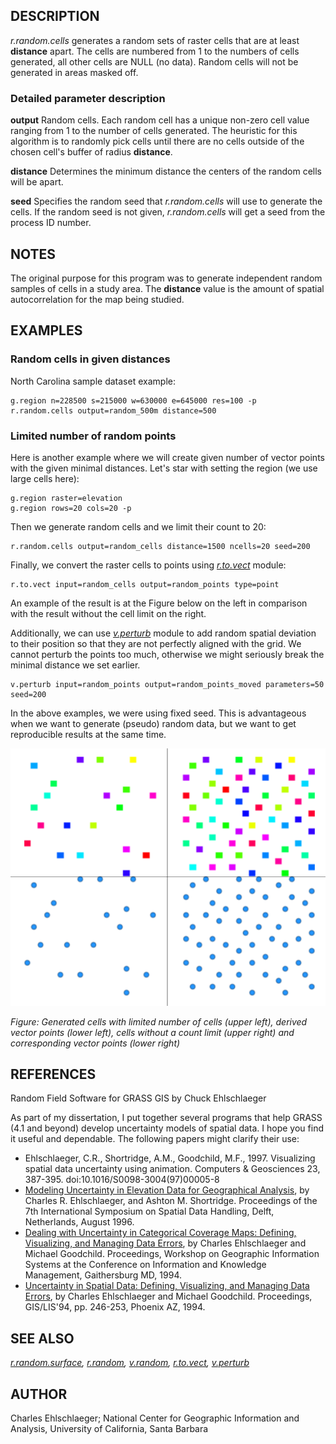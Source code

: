 ## DESCRIPTION

*r.random.cells* generates a random sets of raster cells that are at
least **distance** apart. The cells are numbered from 1 to the numbers
of cells generated, all other cells are NULL (no data). Random cells
will not be generated in areas masked off.

### Detailed parameter description

**output**
Random cells. Each random cell has a unique non-zero cell value ranging
from 1 to the number of cells generated. The heuristic for this
algorithm is to randomly pick cells until there are no cells outside of
the chosen cell's buffer of radius **distance**.

**distance**
Determines the minimum distance the centers of the random cells will be
apart.

**seed**
Specifies the random seed that *r.random.cells* will use to generate the
cells. If the random seed is not given, *r.random.cells* will get a seed
from the process ID number.

## NOTES

The original purpose for this program was to generate independent random
samples of cells in a study area. The **distance** value is the amount
of spatial autocorrelation for the map being studied.

## EXAMPLES

### Random cells in given distances

North Carolina sample dataset example:

```shell
g.region n=228500 s=215000 w=630000 e=645000 res=100 -p
r.random.cells output=random_500m distance=500
```

### Limited number of random points

Here is another example where we will create given number of vector
points with the given minimal distances. Let's star with setting the
region (we use large cells here):

```shell
g.region raster=elevation
g.region rows=20 cols=20 -p
```

Then we generate random cells and we limit their count to 20:

```shell
r.random.cells output=random_cells distance=1500 ncells=20 seed=200
```

Finally, we convert the raster cells to points using
*[r.to.vect](r.to.vect.md)* module:

```shell
r.to.vect input=random_cells output=random_points type=point
```

An example of the result is at the Figure below on the left in
comparison with the result without the cell limit on the right.

Additionally, we can use *[v.perturb](v.perturb.md)* module to add
random spatial deviation to their position so that they are not
perfectly aligned with the grid. We cannot perturb the points too much,
otherwise we might seriously break the minimal distance we set earlier.

```shell
v.perturb input=random_points output=random_points_moved parameters=50 seed=200
```

In the above examples, we were using fixed seed. This is advantageous
when we want to generate (pseudo) random data, but we want to get
reproducible results at the same time.

![Cells and points filling the space](r_random_cells.png)

*Figure: Generated cells with limited number of cells (upper left),
derived vector points (lower left), cells without a count limit (upper
right) and corresponding vector points (lower right)*

## REFERENCES

Random Field Software for GRASS GIS by Chuck Ehlschlaeger

As part of my dissertation, I put together several programs that help
GRASS (4.1 and beyond) develop uncertainty models of spatial data. I
hope you find it useful and dependable. The following papers might
clarify their use:

- Ehlschlaeger, C.R., Shortridge, A.M., Goodchild, M.F., 1997.
  Visualizing spatial data uncertainty using animation. Computers &
  Geosciences 23, 387-395. doi:10.1016/S0098-3004(97)00005-8
- [Modeling Uncertainty in Elevation Data for Geographical
  Analysis](http://www.geo.hunter.cuny.edu/~chuck/paper.html), by
  Charles R. Ehlschlaeger, and Ashton M. Shortridge. Proceedings of the
  7th International Symposium on Spatial Data Handling, Delft,
  Netherlands, August 1996.
- [Dealing with Uncertainty in Categorical Coverage Maps: Defining,
  Visualizing, and Managing Data
  Errors](http://www.geo.hunter.cuny.edu/~chuck/acm/paper.html), by
  Charles Ehlschlaeger and Michael Goodchild. Proceedings, Workshop on
  Geographic Information Systems at the Conference on Information and
  Knowledge Management, Gaithersburg MD, 1994.
- [Uncertainty in Spatial Data: Defining, Visualizing, and Managing Data
  Errors](http://www.geo.hunter.cuny.edu/~chuck/gislis/gislis.html), by
  Charles Ehlschlaeger and Michael Goodchild. Proceedings, GIS/LIS'94,
  pp. 246-253, Phoenix AZ, 1994.

## SEE ALSO

*[r.random.surface](r.random.surface.md), [r.random](r.random.md),
[v.random](v.random.md), [r.to.vect](r.to.vect.md),
[v.perturb](v.perturb.md)*

## AUTHOR

Charles Ehlschlaeger; National Center for Geographic Information and
Analysis, University of California, Santa Barbara
